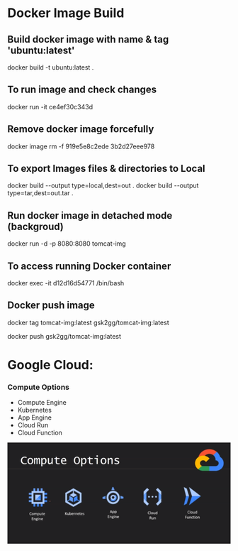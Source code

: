 # Docker Image Build

## Build docker image with name & tag 'ubuntu:latest'
docker build -t ubuntu:latest .

## To run image and check changes
docker run -it ce4ef30c343d

## Remove docker image forcefully
docker image rm -f 919e5e8c2ede 3b2d27eee978

## To export Images files & directories to Local
docker build --output type=local,dest=out .
docker build --output type=tar,dest=out.tar .

## Run docker image in detached mode (backgroud)
docker run -d -p 8080:8080 tomcat-img

## To access running Docker container
docker exec -it d12d16d54771 /bin/bash

## Docker push image
docker tag tomcat-img:latest gsk2gg/tomcat-img:latest 


docker push gsk2gg/tomcat-img:latest



# Google Cloud:
### Compute Options
- Compute Engine
- Kubernetes
- App Engine
- Cloud Run
- Cloud Function

![Alt text](image.png)